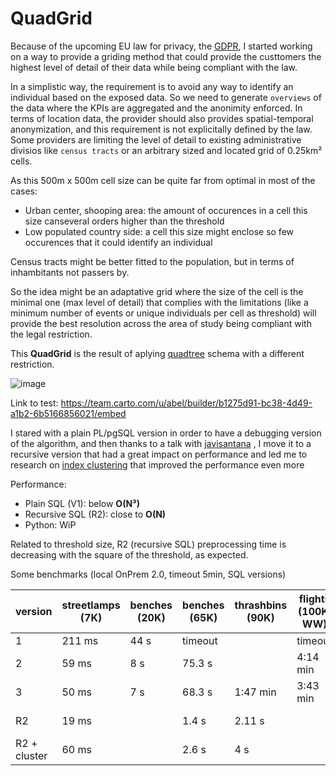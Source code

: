 # QuadGrid

Because of the upcoming EU law for privacy, the [GDPR](http://www.eugdpr.org/), I started working on a way to provide a griding method that could provide the custtomers the highest level of detail of their data while being compliant with the law.

In a simplistic way, the requirement is to avoid any way to identify an individual based on the exposed data. So we need to generate `overviews` of the data where the KPIs are aggregated and the anonimity enforced. In terms of location data, the provider should also provides spatial-temporal anonymization, and this requirement is not explicitally defined by the law. Some providers are limiting the level of detail to existing administrative divisios like `census tracts` or an arbitrary sized and located grid of 0.25km² cells.

As this 500m x 500m cell size can be quite far from optimal in most of the cases:
* Urban center, shooping area: the amount of occurences in a cell this size canseveral orders higher than the threshold
* Low populated country side: a cell this size might enclose so few occurences that it could identify an individual

Census tracts might be better fitted to the population, but in terms of inhambitants not passers by. 

So the idea might be an adaptative grid where the size of the cell is the minimal one (max level of detail) that complies with the limitations (like a minimum number of events or unique individuals per cell as threshold) will provide the best resolution across the area of study being compliant with the legal restriction.

This **QuadGrid** is the result of aplying [quadtree](https://en.wikipedia.org/wiki/Quadtree) schema with a different restriction.

![image](https://user-images.githubusercontent.com/9017165/33017584-283b9502-cdf3-11e7-92a8-0ab6d021b93d.png)

Link to test:  https://team.carto.com/u/abel/builder/b1275d91-bc38-4d49-a1b2-6b5166856021/embed

I stared with a plain PL/pgSQL version in order to have a debugging version of the algorithm, and then thanks to a talk with [javisantana](https://github.com/javisantana) , I move it to a recursive version that had a great impact on performance and led me to research on [index clustering](https://www.postgresql.org/docs/current/static/sql-cluster.html) that improved the performance even more

Performance:
* Plain SQL (V1): below **O(N³)**
* Recursive SQL (R2): close to **O(N)**
* Python: WiP

Related to threshold size, R2 (recursive SQL) preprocessing time is decreasing with the square of the threshold, as expected.

Some benchmarks (local OnPrem 2.0, timeout 5min, SQL versions)

| version | streetlamps (7K) | benches (20K) | benches (65K) | thrashbins (90K) |flights (100K, WW) | trees (150K) | flights (400K, WW) |
|---|---|---|---|---|---|---|---|
| 1 | 211 ms  | 44 s  | timeout  | |  timeout  |  timeout  |  timeout  |
| 2  | 59 ms | 8 s | 75.3 s  |  |4:14 min  |  timeout  |  timeout  |
| 3  | 50 ms | 7 s | 68.3 s  | 1:47 min |3:43 min  | 4:59 min |  timeout  |
| R2  | 19 ms |  | 1.4 s  | 2.11 s | |  4 s |  4:15 min  |
| R2 + cluster  | 60 ms |  | 2.6 s  | 4 s | |  9.25 s |  48 s  |

